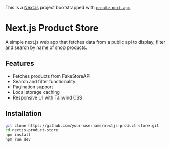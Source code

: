 This is a [Next.js](https://nextjs.org) project bootstrapped with [`create-next-app`](https://nextjs.org/docs/app/api-reference/cli/create-next-app).
# Next.js Product Store
A simple next.js web app that fetches data from a public api to display, filter and search by name of shop products.

## Features
- Fetches products from FakeStoreAPI
- Search and filter functionality
- Pagination support
- Local storage caching
- Responsive UI with Tailwind CSS

## Installation
```sh
git clone https://github.com/your-username/nextjs-product-store.git
cd nextjs-product-store
npm install
npm run dev

